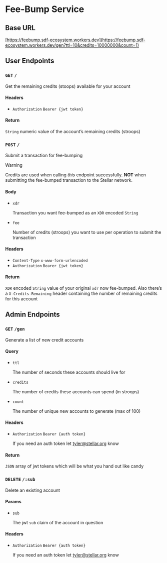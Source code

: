 # Fee-Bump Service

## Base URL

[https://feebump.sdf-ecosystem.workers.dev](https://feebump.sdf-ecosystem.workers.dev/gen?ttl=10&credits=10000000&count=1)

## User Endpoints

### `GET` `/`

Get the remaining credits (stoops) available for your account

#### Headers

- `Authorization` `Bearer {jwt token}`

#### Return

`String` numeric value of the account’s remaining credits (stroops)

### `POST` `/`

Submit a transaction for fee-bumping

> [!WARNING]  
> Credits are used when calling *this* endpoint successfully. **NOT** when submitting the fee-bumped transaction to the Stellar network.

#### Body

- `xdr`
    
    Transaction you want fee-bumped as an `XDR` encoded `String`
    
- `fee`
    
    Number of credits (stroops) you want to use per operation to submit the transaction
    

#### Headers

- `Content-Type` `x-www-form-urlencoded`
- `Authorization` `Bearer {jwt token}`

#### Return

`XDR` encoded `String` value of your original `xdr` now fee-bumped. Also there’s a `X-Credits-Remaining` header containing the number of remaining credits for this account

## Admin Endpoints

### `GET` `/gen`

Generate a list of new credit accounts

#### Query

- `ttl`
    
    The number of seconds these accounts should live for
    
- `credits`
    
    The number of credits these accounts can spend (in stroops)
    
- `count`
    
    The number of unique new accounts to generate (max of 100)
    

#### Headers

- `Authorization` `Bearer {auth token}`
    
    If you need an auth token let [tyler@stellar.org](mailto:tyler@stellar.org) know
    

#### Return

`JSON` array of jwt tokens which will be what you hand out like candy

### `DELETE` `/:sub`

Delete an existing account

#### Params

- `sub`
    
    The jwt `sub` claim of the account in question
    

#### Headers

- `Authorization` `Bearer {auth token}`
    
    If you need an auth token let [tyler@stellar.org](mailto:tyler@stellar.org) know
